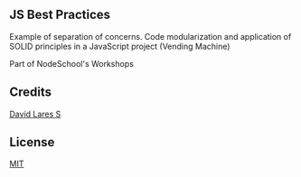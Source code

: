 ## JS Best Practices

Example of separation of concerns. Code modularization and application of SOLID principles in a JavaScript project (Vending Machine)

Part of NodeSchool's Workshops

## Credits
[David Lares S](https://davidlares.com)

## License
[MIT](https://opensource.org/licenses/MIT)
